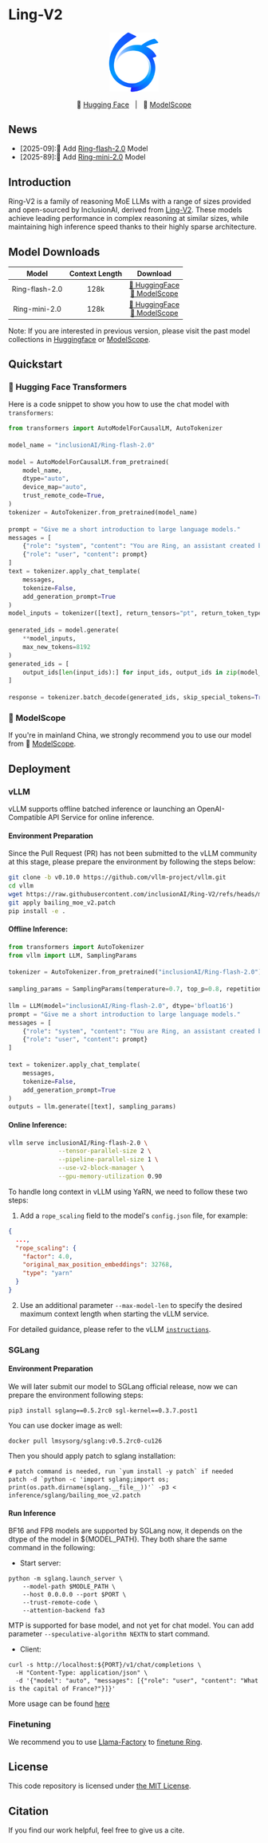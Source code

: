# Ling-V2
<p align="center"><img src="./figures/ant-bailing.png" width="100"/></p>

<p align="center">🤗 <a href="https://huggingface.co/inclusionAI">Hugging Face</a>&nbsp&nbsp | &nbsp&nbsp🤖 <a href="https://modelscope.cn/organization/inclusionAI">ModelScope</a></p>

## News
* [2025-09]:🎉 Add [Ring-flash-2.0](https://huggingface.co/inclusionAI/Ring-flash-2.0) Model
* [2025-89]:🎉 Add [Ring-mini-2.0](https://huggingface.co/inclusionAI/Ring-mini-2.0) Model

## Introduction
Ring-V2 is a family of  reasoning MoE LLMs with a range of sizes provided and open-sourced by InclusionAI, derived from [Ling-V2](https://github.com/inclusionAI/Ling-V2). These models achieve leading performance in complex reasoning at similar sizes, while maintaining high inference speed thanks to their highly sparse architecture.

## Model Downloads


|       **Model**        | **Context Length** |                                                                             **Download**                                                                             |
|:----------------------:| :----------------: |:--------------------------------------------------------------------------------------------------------------------------------------------------------------------:|
| Ring-flash-2.0  |        128k         |  [🤗 HuggingFace](https://huggingface.co/inclusionAI/Ring-flash-2.0) <br>[🤖 ModelScope](https://www.modelscope.cn/models/inclusionAI/Ring-flash-2.0)  |
| Ring-mini-2.0  |        128k         |  [🤗 HuggingFace](https://huggingface.co/inclusionAI/Ring-mini-2.0) <br>[🤖 ModelScope](https://www.modelscope.cn/models/inclusionAI/Ring-mini-2.0)  |

Note: If you are interested in previous version, please visit the past model collections in [Huggingface](https://huggingface.co/inclusionAI) or [ModelScope](https://modelscope.cn/organization/inclusionAI).

## Quickstart

### 🤗 Hugging Face Transformers

Here is a code snippet to show you how to use the chat model with `transformers`:

```python
from transformers import AutoModelForCausalLM, AutoTokenizer

model_name = "inclusionAI/Ring-flash-2.0"

model = AutoModelForCausalLM.from_pretrained(
    model_name,
    dtype="auto",
    device_map="auto",
    trust_remote_code=True,
)
tokenizer = AutoTokenizer.from_pretrained(model_name)

prompt = "Give me a short introduction to large language models."
messages = [
    {"role": "system", "content": "You are Ring, an assistant created by inclusionAI"},
    {"role": "user", "content": prompt}
]
text = tokenizer.apply_chat_template(
    messages,
    tokenize=False,
    add_generation_prompt=True
)
model_inputs = tokenizer([text], return_tensors="pt", return_token_type_ids=False).to(model.device)

generated_ids = model.generate(
    **model_inputs,
    max_new_tokens=8192
)
generated_ids = [
    output_ids[len(input_ids):] for input_ids, output_ids in zip(model_inputs.input_ids, generated_ids)
]

response = tokenizer.batch_decode(generated_ids, skip_special_tokens=True)[0]
```

### 🤖 ModelScope

If you're in mainland China, we strongly recommend you to use our model from 🤖 <a href="https://modelscope.cn/organization/inclusionAI">ModelScope</a>.

## Deployment

### vLLM

vLLM supports offline batched inference or launching an OpenAI-Compatible API Service for online inference.

#### Environment Preparation

Since the Pull Request (PR) has not been submitted to the vLLM community at this stage, please prepare the environment by following the steps below:

```bash
git clone -b v0.10.0 https://github.com/vllm-project/vllm.git
cd vllm
wget https://raw.githubusercontent.com/inclusionAI/Ring-V2/refs/heads/main/inference/vllm/bailing_moe_v2.patch
git apply bailing_moe_v2.patch
pip install -e .
```

#### Offline Inference:

```python
from transformers import AutoTokenizer
from vllm import LLM, SamplingParams

tokenizer = AutoTokenizer.from_pretrained("inclusionAI/Ring-flash-2.0")

sampling_params = SamplingParams(temperature=0.7, top_p=0.8, repetition_penalty=1.05, max_tokens=16384)

llm = LLM(model="inclusionAI/Ring-flash-2.0", dtype='bfloat16')
prompt = "Give me a short introduction to large language models."
messages = [
    {"role": "system", "content": "You are Ring, an assistant created by inclusionAI"},
    {"role": "user", "content": prompt}
]

text = tokenizer.apply_chat_template(
    messages,
    tokenize=False,
    add_generation_prompt=True
)
outputs = llm.generate([text], sampling_params)

```

#### Online Inference:

```bash
vllm serve inclusionAI/Ring-flash-2.0 \
              --tensor-parallel-size 2 \
              --pipeline-parallel-size 1 \
              --use-v2-block-manager \
              --gpu-memory-utilization 0.90
```

To handle long context in vLLM using YaRN, we need to follow these two steps:
1. Add a `rope_scaling` field to the model's `config.json` file, for example:
```json
{
  ...,
  "rope_scaling": {
    "factor": 4.0,
    "original_max_position_embeddings": 32768,
    "type": "yarn"
  }
}
```
2. Use an additional parameter `--max-model-len` to specify the desired maximum context length when starting the vLLM service.

For detailed guidance, please refer to the vLLM [`instructions`](https://docs.vllm.ai/en/latest/).


### SGLang

#### Environment Preparation

We will later submit our model to SGLang official release, now we can prepare the environment following steps:
```shell
pip3 install sglang==0.5.2rc0 sgl-kernel==0.3.7.post1
```
You can use docker image as well:
```shell
docker pull lmsysorg/sglang:v0.5.2rc0-cu126
```
Then you should apply patch to sglang installation:
```shell
# patch command is needed, run `yum install -y patch` if needed
patch -d `python -c 'import sglang;import os; print(os.path.dirname(sglang.__file__))'` -p3 < inference/sglang/bailing_moe_v2.patch
```

#### Run Inference

BF16 and FP8 models are supported by SGLang now, it depends on the dtype of the model in ${MODEL_PATH}. They both share the same command in the following:  

- Start server:
```shell
python -m sglang.launch_server \
    --model-path $MODLE_PATH \
    --host 0.0.0.0 --port $PORT \
    --trust-remote-code \
    --attention-backend fa3
```
MTP is supported for base model, and not yet for chat model. You can add parameter `--speculative-algorithm NEXTN`
to start command.

- Client:

```shell
curl -s http://localhost:${PORT}/v1/chat/completions \
  -H "Content-Type: application/json" \
  -d '{"model": "auto", "messages": [{"role": "user", "content": "What is the capital of France?"}]}'
```

More usage can be found [here](https://docs.sglang.ai/basic_usage/send_request.html)



### Finetuning

We recommend you to use [Llama-Factory](https://github.com/hiyouga/LLaMA-Factory) to [finetune Ring](https://github.com/inclusionAI/Ring-V2/blob/main/docs/llamafactory_finetuning.md).

## License

This code repository is licensed under [the MIT License](https://github.com/inclusionAI/Ring-V2/blob/master/LICENCE).

## Citation

If you find our work helpful, feel free to give us a cite.

```

```

